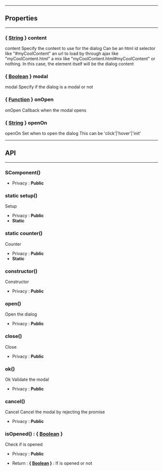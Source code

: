 

-----------------------------
## Properties
-----------------------------

### { <a class="link" href="https://developer.mozilla.org/fr/docs/Web/JavaScript/Reference/Objets_globaux/String" target="_blank" title="String">String</a> } content
content
Specify the content to use for the dialog
Can be an html id selector like "#myCoolContent"
an url to load by through ajax like "myCoolContent.html"
a mix like "myCoolContent.html#myCoolContent"
or nothing. In this case, the element itself will be the dialog content

### { <a class="link" href="https://developer.mozilla.org/fr/docs/Web/JavaScript/Reference/Objets_globaux/Boolean" target="_blank" title="Boolean">Boolean</a> } modal
modal
Specify if the dialog is a modal or not

### { <a class="link" href="https://developer.mozilla.org/fr/docs/Web/JavaScript/Reference/Objets_globaux/Function" target="_blank" title="Function">Function</a> } onOpen
onOpen
Callback when the modal opens

### { <a class="link" href="https://developer.mozilla.org/fr/docs/Web/JavaScript/Reference/Objets_globaux/String" target="_blank" title="String">String</a> } openOn
openOn
Set when to open the dialog
This can be 'click'|'hover'|'init'

-----------------------------
## API
-----------------------------

### SComponent()

- Privacy : **Public**




### static setup()
Setup
- Privacy : **Public**
- **Static**



### static counter()
Counter
- Privacy : **Public**
- **Static**



### constructor()
Constructor
- Privacy : **Public**




### open()
Open the dialog
- Privacy : **Public**




### close()
Close
- Privacy : **Public**




### ok()
Ok
Validate the modal
- Privacy : **Public**




### cancel()
Cancel
Cancel the modal by rejecting the promise
- Privacy : **Public**




### isOpened() : { <a class="link" href="https://developer.mozilla.org/fr/docs/Web/JavaScript/Reference/Objets_globaux/Boolean" target="_blank" title="Boolean">Boolean</a> }
Check if is opened
- Privacy : **Public**

- Return : **{ <a class="link" href="https://developer.mozilla.org/fr/docs/Web/JavaScript/Reference/Objets_globaux/Boolean" target="_blank" title="Boolean">Boolean</a> }** : If is opened or not



